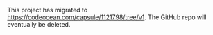 This project has migrated to https://codeocean.com/capsule/1121798/tree/v1. The GitHub repo will eventually be deleted.
